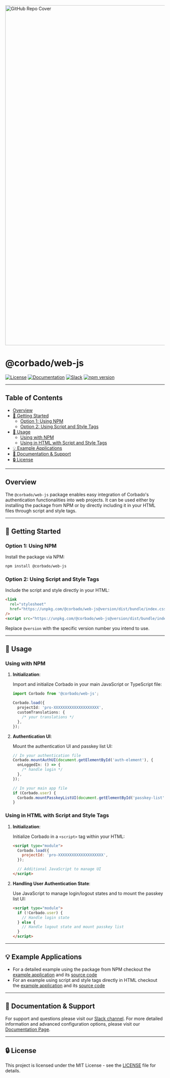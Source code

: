 <img width="1070" alt="GitHub Repo Cover" src="https://github.com/corbado/corbado-php/assets/18458907/aa4f9df6-980b-4b24-bb2f-d71c0f480971">

# @corbado/web-js

[![License](https://img.shields.io/badge/license-MIT-green)](https://github.com/corbado/javascript/tree/readme_documentation?tab=License-1-ov-file)
[![Documentation](https://img.shields.io/badge/documentation-available-brightgreen)](https://docs.corbado.com/overview/welcome)
[![Slack](https://img.shields.io/badge/slack-community-blueviolet)](https://join.slack.com/t/corbado/shared_invite/zt-1b7867yz8-V~Xr~ngmSGbt7IA~g16ZsQ)
[![npm version](https://img.shields.io/npm/v/@corbado/web-js)](https://www.npmjs.com/package/@corbado/web-js)

---

## Table of Contents

- [Overview](#overview)
- [🚀 Getting Started](#-getting-started)
  - [Option 1: Using NPM](#option-1-using-npm)
  - [Option 2: Using Script and Style Tags](#option-2-using-script-and-style-tags)
- [📌 Usage](#-usage)
  - [Using with NPM](#using-with-npm)
  - [Using in HTML with Script and Style Tags](#using-in-html-with-script-and-style-tags)
- [💡 Example Applications](#-example-applications)
- [📄 Documentation & Support](#-documentation--support)
- [🔒 License](#-license)

---

## Overview

The `@corbado/web-js` package enables easy integration of Corbado's authentication functionalities into web projects. It can be used either by installing the package from NPM or by directly including it in your HTML files through script and style tags.

---

## 🚀 Getting Started

### Option 1: Using NPM

Install the package via NPM:

```bash
npm install @corbado/web-js
```

### Option 2: Using Script and Style Tags

Include the script and style directly in your HTML:

```html
<link
  rel="stylesheet"
  href="https://unpkg.com/@corbado/web-js@version/dist/bundle/index.css"
/>
<script src="https://unpkg.com/@corbado/web-js@version/dist/bundle/index.js"></script>
```

Replace `@version` with the specific version number you intend to use.

---

## 📌 Usage

### Using with NPM

1. **Initialization**:

   Import and initialize Corbado in your main JavaScript or TypeScript file:

   ```typescript
   import Corbado from '@corbado/web-js';

   Corbado.load({
     projectId: 'pro-XXXXXXXXXXXXXXXXXXXX',
     customTranslations: {
       /* your translations */
     },
   });
   ```

2. **Authentication UI**:

   Mount the authentication UI and passkey list UI:

   ```typescript
   // In your authentication file
   Corbado.mountAuthUI(document.getElementById('auth-element'), {
     onLoggedIn: () => {
       /* handle login */
     },
   });

   // In your main app file
   if (Corbado.user) {
     Corbado.mountPasskeyListUI(document.getElementById('passkey-list'));
   }
   ```

### Using in HTML with Script and Style Tags

1. **Initialization**:

   Initialize Corbado in a `<script>` tag within your HTML:

   ```html
   <script type="module">
     Corbado.load({
       projectId: 'pro-XXXXXXXXXXXXXXXXXXXX',
     });

     // Additional JavaScript to manage UI
   </script>
   ```

2. **Handling User Authentication State**:

   Use JavaScript to manage login/logout states and to mount the passkey list UI:

   ```html
   <script type="module">
     if (!Corbado.user) {
       // Handle login state
     } else {
       // Handle logout state and mount passkey list
     }
   </script>
   ```

---

## 💡 Example Applications

- For a detailed example using the package from NPM checkout the [example application](web-js-example.korbado.com) and its [source code](https://github.com/corbado/javascript/tree/main/examples/web-js)
- For an example using script and style tags directly in HTML checkout the [example application](web-js-sdk-example.korbado.com) and its [source code](https://github.com/corbado/javascript/tree/main/examples/web-js-script)

---

## 📄 Documentation & Support

For support and questions please visit our [Slack channel](https://join.slack.com/t/corbado/shared_invite/zt-1b7867yz8-V~Xr~ngmSGbt7IA~g16ZsQ).
For more detailed information and advanced configuration options, please visit our [Documentation Page](https://docs.corbado.com/overview/welcome).

---

## 🔒 License

This project is licensed under the MIT License - see the [LICENSE](https://github.com/corbado/javascript/tree/readme_documentation?tab=License-1-ov-file) file for details.
